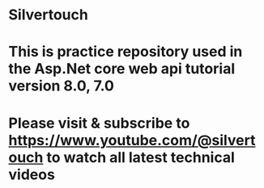 # Silvertouch
# This is practice repository used in the Asp.Net core web api tutorial version 8.0, 7.0 
# Please visit & subscribe to https://www.youtube.com/@silvertouch to watch all latest technical videos  